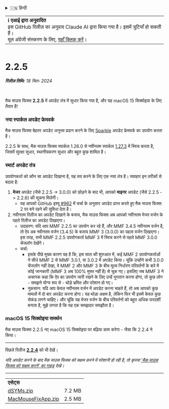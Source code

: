<details>
<summary>🇮🇳 हिन्दी</summary>

[🇬🇧 English (GitHub)](https://github.com/noah-nuebling/mac-mouse-fix/releases/tag/2.2.5)\
[🇦🇩 Català](https://redirect.macmousefix.com/?target=mmf-release&tag=2.2.5&locale=ca)\
[🇩🇪 Deutsch](https://redirect.macmousefix.com/?target=mmf-release&tag=2.2.5&locale=de)\
[🇪🇸 Español](https://redirect.macmousefix.com/?target=mmf-release&tag=2.2.5&locale=es)\
[🇫🇷 Français](https://redirect.macmousefix.com/?target=mmf-release&tag=2.2.5&locale=fr)\
[🇮🇩 Indonesia](https://redirect.macmousefix.com/?target=mmf-release&tag=2.2.5&locale=id)\
[🇮🇹 Italiano](https://redirect.macmousefix.com/?target=mmf-release&tag=2.2.5&locale=it)\
[🇭🇺 Magyar](https://redirect.macmousefix.com/?target=mmf-release&tag=2.2.5&locale=hu)\
[🇳🇱 Nederlands](https://redirect.macmousefix.com/?target=mmf-release&tag=2.2.5&locale=nl)\
[🇵🇱 Polski](https://redirect.macmousefix.com/?target=mmf-release&tag=2.2.5&locale=pl)\
[🇧🇷 Português (Brasil)](https://redirect.macmousefix.com/?target=mmf-release&tag=2.2.5&locale=pt-BR)\
[🇵🇹 Português (Portugal)](https://redirect.macmousefix.com/?target=mmf-release&tag=2.2.5&locale=pt-PT)\
[🇷🇴 Română](https://redirect.macmousefix.com/?target=mmf-release&tag=2.2.5&locale=ro)\
[🇸🇪 Svenska](https://redirect.macmousefix.com/?target=mmf-release&tag=2.2.5&locale=sv)\
[🇻🇳 Tiếng Việt](https://redirect.macmousefix.com/?target=mmf-release&tag=2.2.5&locale=vi)\
[🇹🇷 Türkçe](https://redirect.macmousefix.com/?target=mmf-release&tag=2.2.5&locale=tr)\
[🇨🇿 Čeština](https://redirect.macmousefix.com/?target=mmf-release&tag=2.2.5&locale=cs)\
[🇬🇷 Ελληνικά](https://redirect.macmousefix.com/?target=mmf-release&tag=2.2.5&locale=el)\
[🇷🇺 Русский](https://redirect.macmousefix.com/?target=mmf-release&tag=2.2.5&locale=ru)\
[🇺🇦 Українська](https://redirect.macmousefix.com/?target=mmf-release&tag=2.2.5&locale=uk)\
[🇮🇱 עברית](https://redirect.macmousefix.com/?target=mmf-release&tag=2.2.5&locale=he)\
[🇸🇦 العربية](https://redirect.macmousefix.com/?target=mmf-release&tag=2.2.5&locale=ar)\
**🇮🇳 हिन्दी**\
[🇹🇭 ไทย](https://redirect.macmousefix.com/?target=mmf-release&tag=2.2.5&locale=th)\
[🇨🇳 中文 (简体)](https://redirect.macmousefix.com/?target=mmf-release&tag=2.2.5&locale=zh-Hans)\
[🇨🇳 中文 (繁體)](https://redirect.macmousefix.com/?target=mmf-release&tag=2.2.5&locale=zh-Hant)\
[🇭🇰 中文（香港)](https://redirect.macmousefix.com/?target=mmf-release&tag=2.2.5&locale=zh-HK)\
[🇯🇵 日本語](https://redirect.macmousefix.com/?target=mmf-release&tag=2.2.5&locale=ja)\
[🇰🇷 한국어](https://redirect.macmousefix.com/?target=mmf-release&tag=2.2.5&locale=ko)\
[Help translate Mac Mouse Fix to different languages!](https://github.com/noah-nuebling/mac-mouse-fix/discussions/731)
</details>
<table align=><td>
<b>ℹ️ एआई द्वारा अनुवादित</b><br>
इस GitHub रिलीज़ का अनुवाद Claude AI द्वारा किया गया है। इसमें त्रुटियाँ हो सकती हैं।<br>
मूल अंग्रेजी संस्करण के लिए, <a href="https://github.com/noah-nuebling/mac-mouse-fix/releases/tag/2.2.5">यहाँ क्लिक करें</a>।
</td></table>

<table></table>

# 2.2.5
***रिलीज़ तिथि:** 18 सित॰ 2024*

<br>

मैक माउस फिक्स **2.2.5** में अपडेट तंत्र में सुधार किया गया है, और यह macOS 15 सिक्वोइया के लिए तैयार है!

### नया स्पार्कल अपडेट फ्रेमवर्क

मैक माउस फिक्स बेहतर अपडेट अनुभव प्रदान करने के लिए [Sparkle](https://sparkle-project.org/) अपडेट फ्रेमवर्क का उपयोग करता है।

2.2.5 के साथ, मैक माउस फिक्स स्पार्कल 1.26.0 से नवीनतम स्पार्कल [1.27.3](https://github.com/sparkle-project/Sparkle/releases/tag/1.27.3) में स्विच करता है, जिसमें सुरक्षा सुधार, स्थानीयकरण सुधार और बहुत कुछ शामिल है।

### स्मार्ट अपडेट तंत्र

उपयोगकर्ता को कौन सा अपडेट दिखाना है, यह तय करने के लिए एक नया तंत्र है। व्यवहार इन तरीकों से बदला है:

1. **मेजर** अपडेट (जैसे 2.2.5 -> 3.0.0) को छोड़ने के बाद भी, आपको **माइनर** अपडेट (जैसे 2.2.5 -> 2.2.6) की सूचना मिलेगी।
    - यह आपको GitHub इश्यू [#962](https://github.com/noah-nuebling/mac-mouse-fix/issues/962) में चर्चा के अनुसार अपडेट प्राप्त करते हुए मैक माउस फिक्स 2 पर बने रहने की सुविधा देता है।
2. नवीनतम रिलीज का अपडेट दिखाने के बजाय, मैक माउस फिक्स अब आपको नवीनतम मेजर वर्जन के पहले रिलीज का अपडेट दिखाएगा।
    - उदाहरण: यदि आप MMF 2.2.5 का उपयोग कर रहे हैं, और MMF 3.4.5 नवीनतम वर्जन है, तो ऐप अब नवीनतम वर्जन (3.4.5) के बजाय MMF 3 (3.0.0) का पहला वर्जन दिखाएगा। इस तरह, सभी MMF 2.2.5 उपयोगकर्ता MMF 3 में स्विच करने से पहले MMF 3.0.0 चेंजलॉग देखेंगे।
    - चर्चा:
        - इसके पीछे मुख्य कारण यह है कि, इस साल की शुरुआत में, कई MMF 2 उपयोगकर्ताओं ने सीधे MMF 2 से MMF 3.0.1, या 3.0.2 में अपडेट किया। चूंकि उन्होंने कभी 3.0.0 चेंजलॉग नहीं देखा, वे MMF 2 और MMF 3 के बीच मूल्य निर्धारण परिवर्तनों के बारे में कोई जानकारी (MMF 3 अब 100% मुफ्त नहीं है) से चूक गए। इसलिए जब MMF 3 ने अचानक कहा कि ऐप का उपयोग जारी रखने के लिए उन्हें भुगतान करना होगा, तो कुछ लोग - समझने योग्य रूप से - थोड़े भ्रमित और परेशान हो गए।
        - नुकसान: यदि आप केवल नवीनतम वर्जन में अपडेट करना चाहते हैं, तो अब आपको कुछ मामलों में दो बार अपडेट करना होगा। यह थोड़ा अक्षम है, लेकिन फिर भी इसमें केवल कुछ सेकंड लगने चाहिए। और चूंकि यह मेजर वर्जन के बीच परिवर्तनों को बहुत अधिक पारदर्शी बनाता है, मुझे लगता है कि यह एक समझदार समझौता है।

### macOS 15 सिक्वोइया समर्थन

मैक माउस फिक्स 2.2.5 नए macOS 15 सिक्वोइया पर बढ़िया काम करेगा - जैसा कि 2.2.4 ने किया।

---

पिछले रिलीज [**2.2.4**](https://redirect.macmousefix.com/?target=mmf-release&tag=2.2.4&locale=hi) को भी देखें।

*यदि अपडेट करने के बाद मैक माउस फिक्स को सक्षम करने में परेशानी हो रही है, तो कृपया ['मैक माउस फिक्स को सक्षम करने' का गाइड](https://github.com/noah-nuebling/mac-mouse-fix/discussions/861) देखें।*

---

<table align="start">
<tr>
    <td colspan=2>
        <b>एसेट्स</b>
    </td>
</tr>
<tr>
    <td><a href="https://github.com/noah-nuebling/mac-mouse-fix/releases/download/2.2.5/dSYMs.zip">dSYMs.zip</a></td>
    <td>7.2 MB</td>
</tr>
<tr>
    <td><a href="https://github.com/noah-nuebling/mac-mouse-fix/releases/download/2.2.5/MacMouseFixApp.zip">MacMouseFixApp.zip</a></td>
    <td>2.5 MB</td>
</tr>
</table>